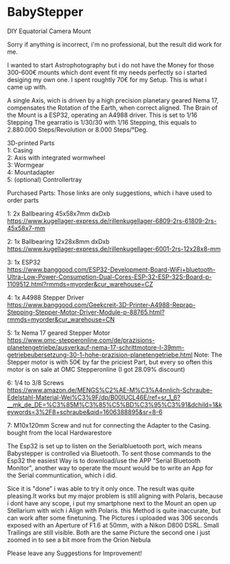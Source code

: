 # BabyStepper
DIY Equatorial Camera Mount

Sorry if anything is incorrect, i'm no professional, but the result did work for me.

I wanted to start Astrophotography but i do not have the Money for those 300-600€ mounts which dont event fit my needs perfectly so i started desiging my own one. I spent roughtly 70€ for my Setup. This is what i came up with. 

A single Axis, wich is driven by a high precision planetary geared Nema 17, compensates the Rotation of the Earth, when correct aligned.
The Brain of the Mount is a ESP32, operating an A4988 driver. This is set to 1/16 Stepping
The gearratio is 1/30/30 with 1/16 Stepping, this equals to 2.880.000 Steps/Revolution or 8.000 Steps/°Deg.

3D-printed Parts                                            
1: Casing                           
2: Axis with integrated wormwheel                                       
3: Wormgear                                           
4: Mountadapter                                 
5: (optional) Controllertray                                          


Purchased Parts:
Those links are only suggestions, which i have used to order parts

1: 2x Ballbearing 45x58x7mm  dxDxb                                        
https://www.kugellager-express.de/rillenkugellager-6809-2rs-61809-2rs-45x58x7-mm

2: 1x Ballbearing 12x28x8mm  dxDxb                                                
https://www.kugellager-express.de/rillenkugellager-6001-2rs-12x28x8-mm

3: 1x ESP32                                 
https://www.banggood.com/ESP32-Development-Board-WiFi+bluetooth-Ultra-Low-Power-Consumption-Dual-Cores-ESP-32-ESP-32S-Board-p-1109512.html?rmmds=myorder&cur_warehouse=CZ

4: 1x A4988 Stepper Driver                          
https://www.banggood.com/Geekcreit-3D-Printer-A4988-Reprap-Stepping-Stepper-Motor-Driver-Module-p-88765.html?rmmds=myorder&cur_warehouse=CN

5: 1x Nema 17 geared Stepper Motor                                            
https://www.omc-stepperonline.com/de/prazisions-planetengetriebe/ausverkauf-nema-17-schrittmotore-l-39mm-getriebeubersetzung-30-1-hohe-prazision-planetengetriebe.html
Note: The Stepper motor is with 50€ by far the priciest Part, but every so often this motor is on sale at OMC Stepperonline (I got 28.09% discount)

6: 1/4 to 3/8 Screws                              
https://www.amazon.de/MENGS%C2%AE-M%C3%A4nnlich-Schraube-Edelstahl-Material-Wei%C3%9F/dp/B00IUCL46E/ref=sr_1_6?__mk_de_DE=%C3%85M%C3%85%C5%BD%C3%95%C3%91&dchild=1&keywords=3%2F8+schraube&qid=1606388895&sr=8-6

7: M10x120mm Screw and nut for connecting the Adapter to the Casing.      
bought from the local Hardwarestore


The Esp32 is set up to listen on the Serialbluetooth port, wich means Babystepper is controlled via Bluetooth. To sent those commands to the Esp32 the easiest Way is to download/use the APP "Serial Bluetooth Monitor", another way to operate the mount would be to write an App for the Serial communtication, which i did.

Sice it is "done" i was able to try it only once. The result was quite pleasing.It works but my major problem is still aligning with Polaris, because i dont have any scope, i put my smartphone next to the Mount an open up Stellarium with wich i Align with Polaris. this Method is quite inaccurate, but can work after some finetuning.
The Pictures i uploaded was 306 seconds exposed with an Aperture of F1.6 at 50mm, with a Nikon D800 DSRL. Small Trailings are still visible. Both are the same Picture the second one i just zoomed in to see a bit more from the Orion Nebula 

Please leave any Suggestions for Improvement!
